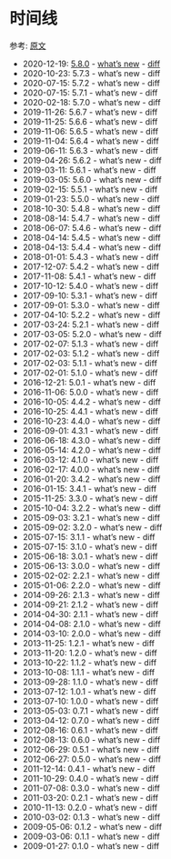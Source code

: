 # 时间线

参考: [原文](https://psutil.readthedocs.io/en/latest/#timeline)

- 2020-12-19: [5.8.0](https://pypi.org/project/psutil/5.8.0/#files) - [what’s new](https://github.com/giampaolo/psutil/blob/master/HISTORY.rst#580) - [diff](https://github.com/giampaolo/psutil/compare/release-5.7.3...release-5.8.0#files_bucket)
- 2020-10-23: 5.7.3 - what’s new - diff
- 2020-07-15: 5.7.2 - what’s new - diff
- 2020-07-15: 5.7.1 - what’s new - diff
- 2020-02-18: 5.7.0 - what’s new - diff
- 2019-11-26: 5.6.7 - what’s new - diff
- 2019-11-25: 5.6.6 - what’s new - diff
- 2019-11-06: 5.6.5 - what’s new - diff
- 2019-11-04: 5.6.4 - what’s new - diff
- 2019-06-11: 5.6.3 - what’s new - diff
- 2019-04-26: 5.6.2 - what’s new - diff
- 2019-03-11: 5.6.1 - what’s new - diff
- 2019-03-05: 5.6.0 - what’s new - diff
- 2019-02-15: 5.5.1 - what’s new - diff
- 2019-01-23: 5.5.0 - what’s new - diff
- 2018-10-30: 5.4.8 - what’s new - diff
- 2018-08-14: 5.4.7 - what’s new - diff
- 2018-06-07: 5.4.6 - what’s new - diff
- 2018-04-14: 5.4.5 - what’s new - diff
- 2018-04-13: 5.4.4 - what’s new - diff
- 2018-01-01: 5.4.3 - what’s new - diff
- 2017-12-07: 5.4.2 - what’s new - diff
- 2017-11-08: 5.4.1 - what’s new - diff
- 2017-10-12: 5.4.0 - what’s new - diff
- 2017-09-10: 5.3.1 - what’s new - diff
- 2017-09-01: 5.3.0 - what’s new - diff
- 2017-04-10: 5.2.2 - what’s new - diff
- 2017-03-24: 5.2.1 - what’s new - diff
- 2017-03-05: 5.2.0 - what’s new - diff
- 2017-02-07: 5.1.3 - what’s new - diff
- 2017-02-03: 5.1.2 - what’s new - diff
- 2017-02-03: 5.1.1 - what’s new - diff
- 2017-02-01: 5.1.0 - what’s new - diff
- 2016-12-21: 5.0.1 - what’s new - diff
- 2016-11-06: 5.0.0 - what’s new - diff
- 2016-10-05: 4.4.2 - what’s new - diff
- 2016-10-25: 4.4.1 - what’s new - diff
- 2016-10-23: 4.4.0 - what’s new - diff
- 2016-09-01: 4.3.1 - what’s new - diff
- 2016-06-18: 4.3.0 - what’s new - diff
- 2016-05-14: 4.2.0 - what’s new - diff
- 2016-03-12: 4.1.0 - what’s new - diff
- 2016-02-17: 4.0.0 - what’s new - diff
- 2016-01-20: 3.4.2 - what’s new - diff
- 2016-01-15: 3.4.1 - what’s new - diff
- 2015-11-25: 3.3.0 - what’s new - diff
- 2015-10-04: 3.2.2 - what’s new - diff
- 2015-09-03: 3.2.1 - what’s new - diff
- 2015-09-02: 3.2.0 - what’s new - diff
- 2015-07-15: 3.1.1 - what’s new - diff
- 2015-07-15: 3.1.0 - what’s new - diff
- 2015-06-18: 3.0.1 - what’s new - diff
- 2015-06-13: 3.0.0 - what’s new - diff
- 2015-02-02: 2.2.1 - what’s new - diff
- 2015-01-06: 2.2.0 - what’s new - diff
- 2014-09-26: 2.1.3 - what’s new - diff
- 2014-09-21: 2.1.2 - what’s new - diff
- 2014-04-30: 2.1.1 - what’s new - diff
- 2014-04-08: 2.1.0 - what’s new - diff
- 2014-03-10: 2.0.0 - what’s new - diff
- 2013-11-25: 1.2.1 - what’s new - diff
- 2013-11-20: 1.2.0 - what’s new - diff
- 2013-10-22: 1.1.2 - what’s new - diff
- 2013-10-08: 1.1.1 - what’s new - diff
- 2013-09-28: 1.1.0 - what’s new - diff
- 2013-07-12: 1.0.1 - what’s new - diff
- 2013-07-10: 1.0.0 - what’s new - diff
- 2013-05-03: 0.7.1 - what’s new - diff
- 2013-04-12: 0.7.0 - what’s new - diff
- 2012-08-16: 0.6.1 - what’s new - diff
- 2012-08-13: 0.6.0 - what’s new - diff
- 2012-06-29: 0.5.1 - what’s new - diff
- 2012-06-27: 0.5.0 - what’s new - diff
- 2011-12-14: 0.4.1 - what’s new - diff
- 2011-10-29: 0.4.0 - what’s new - diff
- 2011-07-08: 0.3.0 - what’s new - diff
- 2011-03-20: 0.2.1 - what’s new - diff
- 2010-11-13: 0.2.0 - what’s new - diff
- 2010-03-02: 0.1.3 - what’s new - diff
- 2009-05-06: 0.1.2 - what’s new - diff
- 2009-03-06: 0.1.1 - what’s new - diff
- 2009-01-27: 0.1.0 - what’s new - diff
